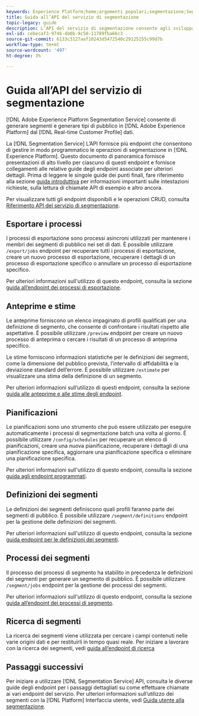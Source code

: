 ```yaml
---
keywords: Experience Platform;home;argomenti popolari;segmentazione;Segmentazione;Servizio di segmentazione;API;api;
title: Guida all’API del servizio di segmentazione
topic-legacy: guide
description: L’API del servizio di segmentazione consente agli sviluppatori di gestire in modo programmatico le operazioni di segmentazione in Adobe Experience Platform. Segui questa guida per scoprire come eseguire operazioni chiave utilizzando l’API.
exl-id: cebecaf3-9746-4b0b-9c50-11789fba66c3
source-git-commit: 6133c3127aaf10243d5472540c29125155c99d7b
workflow-type: tm+mt
source-wordcount: '497'
ht-degree: 3%

---
```


# Guida all’API del servizio di segmentazione

[!DNL Adobe Experience Platform Segmentation Service] consente di generare segmenti e generare tipi di pubblico in [!DNL Adobe Experience Platform] dal [!DNL Real-time Customer Profile] dati.

La [!DNL Segmentation Service] L’API fornisce più endpoint che consentono di gestire in modo programmatico le operazioni di segmentazione in [!DNL Experience Platform]. Questo documento di panoramica fornisce presentazioni di alto livello per ciascuno di questi endpoint e fornisce collegamenti alle relative guide degli endpoint associate per ulteriori dettagli. Prima di leggere le singole guide dei punti finali, fare riferimento alla sezione [guida introduttiva](./getting-started.md) per informazioni importanti sulle intestazioni richieste, sulla lettura di chiamate API di esempio e altro ancora.

Per visualizzare tutti gli endpoint disponibili e le operazioni CRUD, consulta [Riferimento API del servizio di segmentazione](https://www.adobe.io/experience-platform-apis/references/segmentation/).

<!-- ## Audiences

Audiences are a collection of people who share similar behaviors and/or characteristics. These can be generated either by using Platform or from external sources. You can use the `/audiences` endpoint to retrieve all audiences, create a new audience, retrieve details of a specific audience, update a specific audience, or delete a specific audience.

For more information on using this endpoint, please read the [audiences endpoint guide](./audiences.md). -->

## Esportare i processi

I processi di esportazione sono processi asincroni utilizzati per mantenere i membri dei segmenti di pubblico nei set di dati. È possibile utilizzare `/export/jobs` endpoint per recuperare tutti i processi di esportazione, creare un nuovo processo di esportazione, recuperare i dettagli di un processo di esportazione specifico o annullare un processo di esportazione specifico.

Per ulteriori informazioni sull&#39;utilizzo di questo endpoint, consulta la sezione [guida all’endpoint dei processi di esportazione](./export-jobs.md).

## Anteprime e stime

Le anteprime forniscono un elenco impaginato di profili qualificati per una definizione di segmento, che consente di confrontare i risultati rispetto alle aspettative. È possibile utilizzare `/preview` endpoint per creare un nuovo processo di anteprima o cercare i risultati di un processo di anteprima specifico.

Le stime forniscono informazioni statistiche per le definizioni dei segmenti, come la dimensione del pubblico prevista, l’intervallo di affidabilità e la deviazione standard dell’errore. È possibile utilizzare `/estimate` per visualizzare una stima della definizione di un segmento.

Per ulteriori informazioni sull’utilizzo di questi endpoint, consulta la sezione [guida alle anteprime e alle stime degli endpoint](./previews-and-estimates.md).

## Pianificazioni

Le pianificazioni sono uno strumento che può essere utilizzato per eseguire automaticamente i processi di segmentazione batch una volta al giorno. È possibile utilizzare `/config/schedules` per recuperare un elenco di pianificazioni, creare una nuova pianificazione, recuperare i dettagli di una pianificazione specifica, aggiornare una pianificazione specifica o eliminare una pianificazione specifica.

Per ulteriori informazioni sull&#39;utilizzo di questo endpoint, consulta la sezione [guida agli endpoint programmati](./schedules.md).

## Definizioni dei segmenti

Le definizioni dei segmenti definiscono quali profili faranno parte dei segmenti di pubblico. È possibile utilizzare `/segment/definitions` endpoint per la gestione delle definizioni dei segmenti.

Per ulteriori informazioni sull&#39;utilizzo di questo endpoint, consulta la sezione [guida endpoint per le definizioni dei segmenti](./segment-definitions.md).

## Processi dei segmenti

Il processo dei processi di segmento ha stabilito in precedenza le definizioni dei segmenti per generare un segmento di pubblico. È possibile utilizzare `/segment/jobs` endpoint per la gestione dei processi dei segmenti.

Per ulteriori informazioni sull&#39;utilizzo di questo endpoint, consulta la sezione [guida all’endpoint dei processi di segmento](./segment-jobs.md).

## Ricerca di segmenti

La ricerca dei segmenti viene utilizzata per cercare i campi contenuti nelle varie origini dati e per restituirli in tempo quasi reale. Per iniziare a lavorare con la ricerca dei segmenti, vedi [guida all’endpoint di ricerca](segment-search.md)

## Passaggi successivi

Per iniziare a utilizzare [!DNL Segmentation Service] API, consulta le diverse guide degli endpoint per i passaggi dettagliati su come effettuare chiamate ai vari endpoint del servizio. Per ulteriori informazioni sull’utilizzo dei segmenti con la [!DNL Platform] Interfaccia utente, vedi [Guida utente alla segmentazione](../ui/overview.md).
